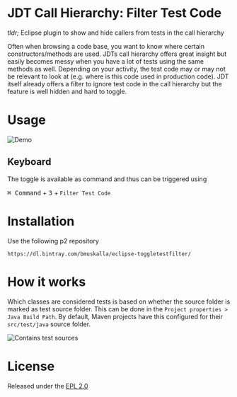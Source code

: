 # JDT Call Hierarchy: Filter Test Code

_tldr;_ Eclipse plugin to show and hide callers from tests in the call hierarchy

Often when browsing a code base, you want to know where certain constructors/methods are used.
JDTs call hierarchy offers great insight but easily becomes messy when you have a lot of tests using the same methods as well. Depending on your activity, the test code may or may not be relevant to look at (e.g. where is this code used in production code). JDT itself already offers a filter to ignore test
code in the call hierarchy but the feature is well hidden and hard to toggle.

# Usage

![Demo](https://user-images.githubusercontent.com/316929/54784185-7f034d80-4c23-11e9-8665-ddaa06e495a0.gif)

## Keyboard
The toggle is available as command and thus can be triggered using 

<kbd>⌘ Command</kbd> + <kbd>3</kbd> + `Filter Test Code`

# Installation
Use the following p2 repository
```
https://dl.bintray.com/bmuskalla/eclipse-toggletestfilter/
```

# How it works
Which classes are considered tests is based on whether the source folder is marked as test source folder. This can be done in the `Project properties > Java Build Path`. By default, Maven projects have this configured for their `src/test/java` source folder.

![Contains test sources](https://user-images.githubusercontent.com/316929/54849469-a8d07900-4ce4-11e9-9b37-83d23f509ce4.png)


# License
Released under the [EPL 2.0](https://www.eclipse.org/legal/epl-2.0/)
